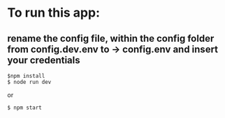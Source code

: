 
# To run this app:
## rename the config file, within the config folder from config.dev.env to -> config.env and insert your credentials
```
$npm install
$ node run dev 
```
or
```
$ npm start 
```